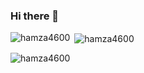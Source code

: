 ### Hi there 👋

<!--
**jowendtd/jowendtd** is a ✨ _special_ ✨ repository because its `README.md` (this file) appears on your GitHub profile.

Here are some ideas to get you started:

- 🔭 I’m currently working on ...
- 🌱 I’m currently learning ...
- 👯 I’m looking to collaborate on ...
- 🤔 I’m looking for help with ...
- 💬 Ask me about ...
- 📫 How to reach me: ...
- 😄 Pronouns: ...
- ⚡ Fun fact: ...
-->

<p><img align="left" src="https://github-readme-stats.vercel.app/api/top-langs?username=jowendtd&show_icons=true&locale=en&layout=compact" alt="hamza4600" /></p>

<p>&nbsp;<img align="center" src="https://github-readme-stats.vercel.app/api?username=jowendtd&show_icons=true&locale=en" alt="hamza4600" /></p>

<p><img align="center" src="https://github-readme-streak-stats.herokuapp.com/?user=jowendtd&" alt="hamza4600" /></p>
